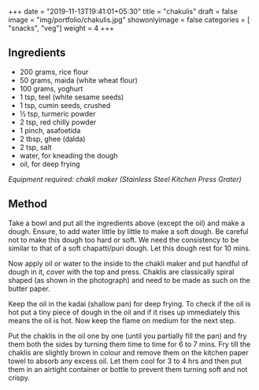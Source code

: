 
+++
date = "2019-11-13T19:41:01+05:30"
title = "chakulis"
draft = false
image = "img/portfolio/chakulis.jpg"
showonlyimage = false
categories = [ "snacks", "veg"] 
weight = 4
+++


<!--more-->

## Ingredients


- 200 grams, rice flour
- 50 grams, maida (white wheat flour)
- 100 grams, yoghurt
- 1 tsp, teel (white sesame seeds)
- 1 tsp, cumin seeds, crushed
- ½ tsp, turmeric powder
- 2 tsp, red chilly powder
- 1 pinch, asafoetida
- 2 tbsp, ghee (dalda)
- 2 tsp, salt
- water, for kneading the dough
- oil, for deep frying

*Equipment required: chakli maker (Stainless Steel Kitchen Press Grater)*

## Method

Take a bowl and put all the ingredients above (except the oil) and make a dough. Ensure, to add water little by little to make a soft dough. Be careful not to make this dough too hard or soft. We need the consistency to be similar to that of a soft chapatti/puri dough. Let this dough rest for 10 mins.

Now apply oil or water to the inside to the chakli maker and put handful of dough in it, cover with the top and press. Chaklis are classically spiral shaped (as shown in the photograph) and need to be made as such on the butter paper.

Keep the oil in the kadai (shallow pan) for deep frying. To check if the oil is hot put a tiny piece of dough in the oil and if it rises up immediately this means the oil is hot. Now keep the flame on medium for the next step.

Put the chaklis in the oil one by one (until you partially fill the pan) and fry them both the sides by turning them time to time for 6 to 7 mins. Fry till the chaklis are slightly brown in colour and remove them on the kitchen paper towel to absorb any excess oil. Let them cool for 3 to 4 hrs and then put them in an airtight container or bottle to prevent them turning soft and not crispy. 
